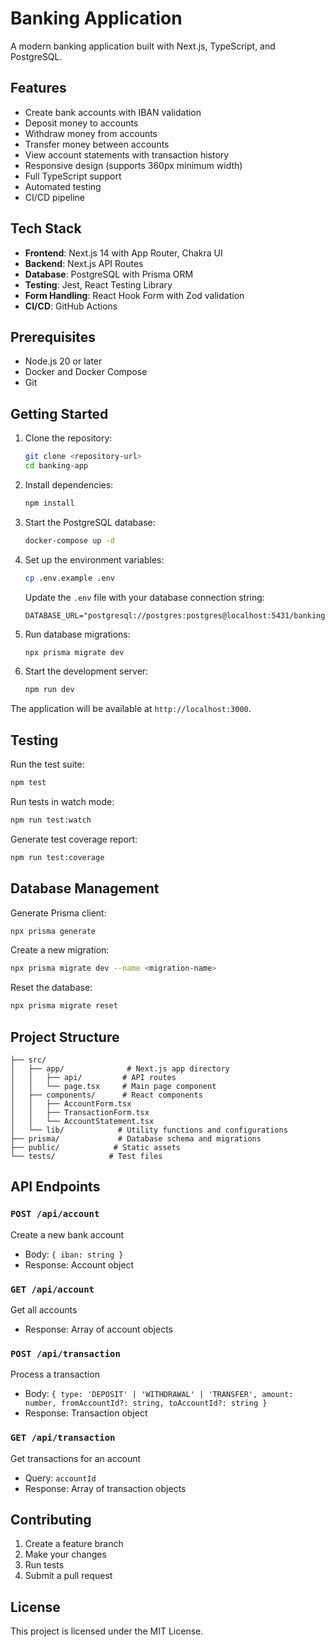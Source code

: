 # Banking Application

A modern banking application built with Next.js, TypeScript, and PostgreSQL.

## Features

- Create bank accounts with IBAN validation
- Deposit money to accounts
- Withdraw money from accounts
- Transfer money between accounts
- View account statements with transaction history
- Responsive design (supports 360px minimum width)
- Full TypeScript support
- Automated testing
- CI/CD pipeline

## Tech Stack

- **Frontend**: Next.js 14 with App Router, Chakra UI
- **Backend**: Next.js API Routes
- **Database**: PostgreSQL with Prisma ORM
- **Testing**: Jest, React Testing Library
- **Form Handling**: React Hook Form with Zod validation
- **CI/CD**: GitHub Actions

## Prerequisites

- Node.js 20 or later
- Docker and Docker Compose
- Git

## Getting Started

1. Clone the repository:

   ```bash
   git clone <repository-url>
   cd banking-app
   ```

2. Install dependencies:

   ```bash
   npm install
   ```

3. Start the PostgreSQL database:

   ```bash
   docker-compose up -d
   ```

4. Set up the environment variables:

   ```bash
   cp .env.example .env
   ```

   Update the `.env` file with your database connection string:

   ```
   DATABASE_URL="postgresql://postgres:postgres@localhost:5431/banking_db"
   ```

5. Run database migrations:

   ```bash
   npx prisma migrate dev
   ```

6. Start the development server:
   ```bash
   npm run dev
   ```

The application will be available at `http://localhost:3000`.

## Testing

Run the test suite:

```bash
npm test
```

Run tests in watch mode:

```bash
npm run test:watch
```

Generate test coverage report:

```bash
npm run test:coverage
```

## Database Management

Generate Prisma client:

```bash
npx prisma generate
```

Create a new migration:

```bash
npx prisma migrate dev --name <migration-name>
```

Reset the database:

```bash
npx prisma migrate reset
```

## Project Structure

```
├── src/
│   ├── app/              # Next.js app directory
│   │   ├── api/         # API routes
│   │   └── page.tsx     # Main page component
│   ├── components/      # React components
│   │   ├── AccountForm.tsx
│   │   ├── TransactionForm.tsx
│   │   └── AccountStatement.tsx
│   └── lib/            # Utility functions and configurations
├── prisma/             # Database schema and migrations
├── public/            # Static assets
└── tests/            # Test files
```

## API Endpoints

### `POST /api/account`

Create a new bank account

- Body: `{ iban: string }`
- Response: Account object

### `GET /api/account`

Get all accounts

- Response: Array of account objects

### `POST /api/transaction`

Process a transaction

- Body: `{ type: 'DEPOSIT' | 'WITHDRAWAL' | 'TRANSFER', amount: number, fromAccountId?: string, toAccountId?: string }`
- Response: Transaction object

### `GET /api/transaction`

Get transactions for an account

- Query: `accountId`
- Response: Array of transaction objects

## Contributing

1. Create a feature branch
2. Make your changes
3. Run tests
4. Submit a pull request

## License

This project is licensed under the MIT License.
